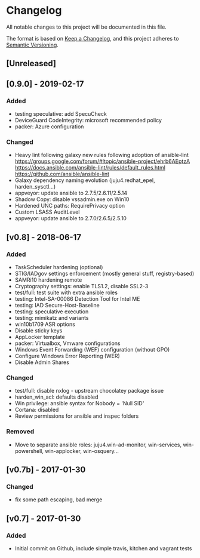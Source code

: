 # Changelog
All notable changes to this project will be documented in this file.

The format is based on [Keep a Changelog](https://keepachangelog.com/en/1.0.0/),
and this project adheres to [Semantic Versioning](https://semver.org/spec/v2.0.0.html).

## [Unreleased]

## [0.9.0] - 2019-02-17

### Added
- testing speculative: add SpecuCheck
- DeviceGuard CodeIntegrity: microsoft recommended policy
- packer: Azure configuration

### Changed
- Heavy lint following galaxy new rules following adoption of ansible-lint
https://groups.google.com/forum/#!topic/ansible-project/ehrb6AEptzA
https://docs.ansible.com/ansible-lint/rules/default_rules.html
https://github.com/ansible/ansible-lint
- Galaxy dependency naming evolution (juju4.redhat_epel, harden_sysctl...)
- appveyor: update ansible to 2.7.5/2.6.11/2.5.14
- Shadow Copy: disable vssadmin.exe on Win10
- Hardened UNC paths: RequirePrivacy option
- Custom LSASS AuditLevel
- appveyor: update ansible to 2.7.0/2.6.5/2.5.10

## [v0.8] - 2018-06-17

### Added
- TaskScheduler hardening (optional)
- STIG/IADgov settings enforcement (mostly general stuff, registry-based)
- SAMRi10 hardening remote
- Cryptography settings: enable TLS1.2, disable SSL2-3
- test/full: test suite with extra ansible roles
- testing: Intel-SA-00086 Detection Tool for Intel ME
- testing: IAD Secure-Host-Baseline
- testing: speculative execution
- testing: mimikatz and variants
- win10b1709 ASR options
- Disable sticky keys
- AppLocker template
- packer: Virtualbox, Vmware configurations
- Windows Event Forwarding (WEF) configuration (without GPO)
- Configure Windows Error Reporting (WER)
- Disable Admin Shares

### Changed
- test/full: disable nxlog - upstream chocolatey package issue
- harden_win_acl: defaults disabled
- Win privilege: ansible syntax for Nobody = 'Null SID'
- Cortana: disabled
- Review permissions for ansible and inspec folders

### Removed
- Move to separate ansible roles: juju4.win-ad-monitor, win-services, win-powershell, win-applocker, win-osquery...

## [v0.7b] - 2017-01-30

### Changed
- fix some path escaping, bad merge

## [v0.7] - 2017-01-30

### Added
- Initial commit on Github, include simple travis, kitchen and vagrant tests
